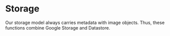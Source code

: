 # Storage

Our storage model always carries metadata with image objects. Thus, these functions combine Google Storage and Datastore.
